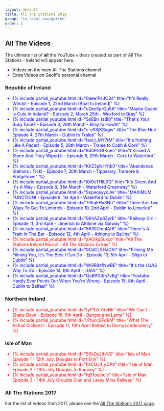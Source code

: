 ```yaml
---
layout: default
title: All The Stations 2019
group: "in_local_navigation"
order: 3
---
```

<style>
.li {display:list-item;list-style-type:disc;}
.bl {color:blue;}
.bk {color:black;}
.rd {color:red;}
</style>
## All The Videos

The ultimate list of **all** the YouTube videos created as part of All The Stations - Ireland will appear here.

<ul>
<span class="li bl"><span class="bk">Videos on the main All The Stations channel</span></span>
<span class="li rd"><span class="bk">Extra Videos on Geoff's personal channel</span></span>
</ul>

### Republic of Ireland

<ul>
<span class="li bl">{% include partial_youtube.html id="0aee1PsJC34" title="It's Really Windy! - Episode 1, 22nd March (Boat to Ireland)" %}</span>
<span class="li bl">{% include partial_youtube.html id="cQko5prGu5A" title="Maybe Quaint Is Cute In Ireland? - Episode 2, March 25th - Wexford to Bray" %}</span>
<span class="li bl">{% include partial_youtube.html id="Ss8Bn_tsdl8" title="That's Your Busy Face? - Episode 3, 26th March - Bray to Howth" %}</span>
<span class="li bl">{% include partial_youtube.html id="c-eSSjKSygw" title="The Blue Hue - Episode 4, 27th March - Dublin to Tralee" %}</span>
<span class="li bl">{% include partial_youtube.html id="tavLt_MY7rM" title="It's Nothing Like A Pacer! - Episode 5, 28th March - Tralee to Cobh & Cork" %}</span>
<span class="li bl">{% include partial_youtube.html id="8d0PGGtKuec" title="I Kissed A Stone And They Wiped It - Episode 6, 29th March - Cork to Waterford" %}</span>
<span class="li bl">{% include partial_youtube.html id="KhZ3pNHYjb0" title="Abandoned Stations : Tick! - Episode 7, 30th March - Tipperary, Tramore & Bridgetown" %}</span>
<span class="li bl">{% include partial_youtube.html id="i0iOcTHIL0Q" title="It's Green And It's A Way - Episode 8, 31st March - Waterford Greenway" %}</span>
<span class="li bl">{% include partial_youtube.html id="SxpeqsyyoJw" title="MAXIMUM FUNCTION! - Episode 9, 1st April - Waterford to Dublin" %}</span>
<span class="li bl">{% include partial_youtube.html id="7l9rqFHx3NU" title="There Are Two Ways To Get To Limerick - Episode 10, 2nd April - Dublin to Limerick" %}</span>
<span class="li bl">{% include partial_youtube.html id="094AZp6ZyrE" title="Railway Girl - Episode 11, 3rd April - Limerick to Athlone via Galway" %}</span>
<span class="li bl">{% include partial_youtube.html id="8630DmnIAf8" title="There's A Train In The Bar - Episode 12, 4th April - Athlone to Ballina" %}</span>
<span class="li rd">{% include partial_youtube.html id="zAOIkq5uxco" title="All The Stations Ireland Music! - All The Stations Extras" %}</span>
<span class="li bl">{% include partial_youtube.html id="0CdCLSHJCKI" title="Filming Me Filming You, It's The Best I Can Do - Episode 13, 5th April - Sligo to Dublin" %}</span>
<span class="li bl">{% include partial_youtube.html id="Wl8R9zfNwBE" title="It's the LUAS Way To Go - Episode 14, 6th April - LUAS" %}</span>
<span class="li bl">{% include partial_youtube.html id="QoBPG3m7vKg" title="Youtube Hardly Ever Points Out When You're Wrong - Episode 15, 8th April - Dublin to Belfast" %}</span>
</ul>

### Northern Ireland

<ul>
<span class="li rd">{% include partial_youtube.html id="fyP3Zc7deHk" title="We Can't Shake Dave - Episode 16, 9th April - Bangor and Larne" %}</span>
<span class="li rd">{% include partial_youtube.html id="J7tuoc8Fd9M" title="What The Actual Dickens! - Episode 17, 10th April Belfast to Derry/Londonderry" %}</span>
</ul>

### Isle of Man

<ul>
<span class="li rd">{% include partial_youtube.html id="56bDs2ifvV0" title="Isle of Man Episode 1 - 12th July, Douglas to Port Erin" %}</span>
<span class="li rd">{% include partial_youtube.html id="hkCUJ4_yDP8" title="Isle of Man Episode 2 - 13th July Douglas to Ramsey" %}</span>
<span class="li rd">{% include partial_youtube.html id="fq51oqlhclc" title="Isle of Man Episode 3 - 14th July Groudle Glen and Laxey Mine Railway" %}</span>
</ul>

### All The Stations 2017

For the list of videos from 2017, please see the <a href="../ats2017">All The Stations 2017 page</a>.

